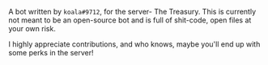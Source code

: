 A bot written by `koala#9712`, for the server- The Treasury.
This is currently not meant to be an open-source bot and is full of shit-code, open files at your own risk.

I highly appreciate contributions, and who knows, maybe you'll end up with some perks in the server!